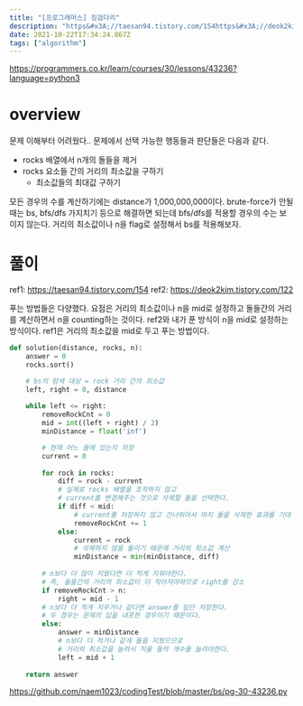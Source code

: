 ```yaml
---
title: "[프로그래머스] 징검다리"
description: "https&#x3A;//taesan94.tistory.com/154https&#x3A;//deok2kim.tistory.com/122"
date: 2021-10-22T17:34:24.867Z
tags: ["algorithm"]
---
```

https://programmers.co.kr/learn/courses/30/lessons/43236?language=python3


# overview
문제 이해부터 어려웠다.. 문제에서 선택 가능한 행동들과 판단들은 다음과 같다.

- rocks 배열에서 n개의 돌들을 제거
- rocks 요소들 간의 거리의 최소값을 구하기
  - 최소값들의 최대값 구하기

모든 경우의 수를 계산하기에는 distance가 1,000,000,000이다. brute-force가 안될 때는 bs, bfs/dfs 가지치기 등으로 해결하면 되는데 bfs/dfs를 적용할 경우의 수는 보이지 않는다. 거리의 최소값이나 n을 flag로 설정해서 bs를 적용해보자.

# 풀이
ref1: https://taesan94.tistory.com/154
ref2: https://deok2kim.tistory.com/122

푸는 방법들은 다양했다. 요점은 거리의 최소값이나 n을 mid로 설정하고 돌들간의 거리를 계산하면서 n을 counting하는 것이다.
ref2와 내가 푼 방식이 n을 mid로 설정하는 방식이다. ref1은 거리의 최소값을 mid로 두고 푸는 방법이다.

```py
def solution(distance, rocks, n):
    answer = 0
    rocks.sort()

    # bs의 탐색 대상 = rock 거리 간의 최소값    
    left, right = 0, distance
    
    while left <= right:
        removeRockCnt = 0
        mid = int((left + right) / 2)
        minDistance = float('inf')

        # 현재 어느 돌에 있는지 저장
        current = 0
        
        for rock in rocks:
            diff = rock - current
            # 실제로 rocks 배열을 조작하지 않고 
            # current를 변경해주는 것으로 삭제할 돌을 선택한다.
            if diff < mid:
                # current를 저장하지 않고 건너뛰어서 마치 돌을 삭제한 효과를 기대
                removeRockCnt += 1
            else:
                current = rock
                # 삭제하지 않을 돌이기 때문에 거리의 최소값 계산
                minDistance = min(minDistance, diff)
        
        # n보다 더 많이 지웠다면 더 적게 지워야한다.
        # 즉, 돌들간의 거리의 최소값이 더 작아져야하므로 right를 감소
        if removeRockCnt > n:
            right = mid - 1
        # n보다 더 적게 지우거나 같다면 answer를 일단 저장한다. 
        # 두 경우는 문제의 답을 내포한 경우이기 때문이다.
        else:
            answer = minDistance
            # n보다 더 적거나 같게 돌을 지웠으므로
            # 거리의 최소값을 늘려서 지울 돌의 개수를 늘려야한다.
            left = mid + 1
            
    return answer
```
https://github.com/naem1023/codingTest/blob/master/bs/pg-30-43236.py

